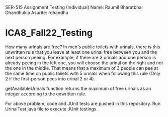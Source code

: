 SER-515 Assignment Testing (Individual)
Name: Raumil Bharatbhai Dhandhukia
Asurite: rdhandhu


# ICA8_Fall22_Testing

How many urinals are free? 
In men's public toilets with urinals, there is this unwritten rule that you leave at least one urinal free between you and 
the next person peeing. For example, if there are 3 urinals and one person is already peeing in the left one, you will 
choose the urinal on the right and not the one in the middle. That means that a maximum of 3 people can pee at the 
same time on public toilets with 5 urinals when following this rule (Only 2 if the first-person pees into urinal 2 or 4). 

getAvailableUrinals function returns the maximum of free urinals as an integer according to the unwritten rule.

For above problem, code and JUnit tests are pushed in this repository. Run UrinalTest.java file to execute JUnit testings.
